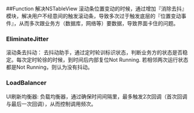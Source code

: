 ##Function
解决NSTableView 滚动条位置变动的时候，通过增加『消除去抖』模块，解决用户不经意间的触发滚动条，导致多次过于触发底层的『位置变动事件』，从而多次跟业务方（数据库，网络等）要数据，导致界面卡住的问题。

### EliminateJitter
滚动条去抖动： 去抖动助手，通过定时轮训标识状态，判断业务方的状态是否稳定。每次定时轮徐的时候，到时间后内部复位Not Running.
若相邻两次运行状态都是Not Running，则认为没有抖动。


### LoadBalancer
UI刷新均衡器: 负载均衡器，通过确保时间间隔里，最多触发2次回调（首次回调与最后一次回调），从而控制调用频次。

